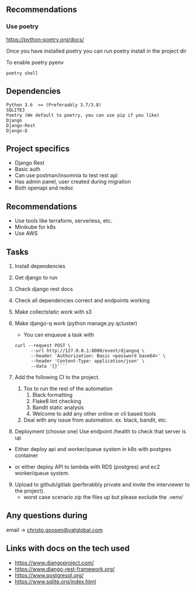 
## Recommendations
### Use poetry 

https://python-poetry.org/docs/

Once you have installed poetry you can run poetry install in the project dir

To enable poetry pyenv
```buildoutcfg
poetry shell
```

## Dependencies
    Python 3.6  >= (Preferaably 3.7/3.8)
    SQLITE3
    Poetry (We default to poetry, you can use pip if you like)
    Django
    Django-Rest
    Django-Q


## Project specifics
* Django Rest
* Basic auth
* Can use postman/insomnia to test rest api
* Has admin panel, user created during  migration
* Both openapi and redoc

## Recommendations
* Use tools like terraform, serverless, etc.
* Minikube for k8s
* Use AWS


## Tasks

1. Install dependencies

2. Get django to run

3. Check django rest docs

4. Check all dependencies correct and endpoints working

5. Make collectstatic work with s3

6. Make django-q work (python manage.py qcluster)
    * You can enqueue a task with
    ```buildoutcfg
   curl --request POST \
          --url http://127.0.0.1:8000/event/djangoq \
          --header 'Authorization: Basic <password base64>' \
          --header 'Content-Type: application/json' \
          --data '{}'```

7. Add the following CI to the project.
    1.  Tox to run the rest of the automation
        1. Black formatting
        2. Flake8 lint checking
        3. Bandit static analysis
        4. Welcome to add any other online or cli based tools
    2. Deal with any issue from automation. ex. black, bandit, etc.

8. Deployment (choose one)
    Use endpoint /health to check that server is up
* Either deploy api and worker/queue system in k8s with postgres container

* or either deploy API to lambda with  RDS (postgres) and ec2 worker/queue system.

9. Upload to github/gitlab (perferabbly  private and invite the interviewer to the project).
    * worst case scenario zip the files up but please exclude the .venv/



## Any questions during
email -> christo.goosen@vatglobal.com

## Links with docs on the tech used
* https://www.djangoproject.com/
* https://www.django-rest-framework.org/
* https://www.postgresql.org/
* https://www.sqlite.org/index.html